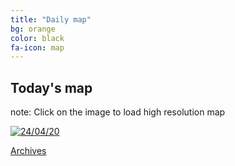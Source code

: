 ```yaml
---
title: "Daily map"
bg: orange
color: black
fa-icon: map
---
```


## Today's map
<p>note: Click on the image to load high resolution map</p>
<p class="aligncenter">
<a href="https://imgpile.com/images/IAgMbC.png"><img alt="24/04/20" src="https://imgpile.com/images/IAgMbC.md.png" border="0"></a>

<a class="button2" href="https://elseasama.github.io/chcovid19/archives.html">Archives</a></p>

